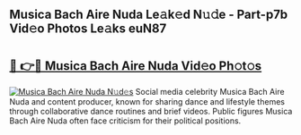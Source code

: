 ## Musica Bach Aire Nuda Le𝚊k𝚎d N𝚞𝚍e - Part-p7b Vid𝚎o Photos Le𝚊ks euN87

# <h2><a href="http://fbeldxi.evod.top/?m=Musica+Bach+Aire+Nuda">🔗 👉🔴 Musica Bach Aire Nuda Vid𝚎o Ph𝚘t𝚘s</a></h2>

[![Musica Bach Aire Nuda N𝚞d𝚎s](https://i.imgur.com/8V9OHl7.gif)](http://fbeldxi.evod.top/?m=Musica+Bach+Aire+Nuda)
Social media celebrity Musica Bach Aire Nuda and content producer, known for sharing dance and lifestyle themes through collaborative dance routines and brief videos. Public figures Musica Bach Aire Nuda often face criticism for their political positions. 
